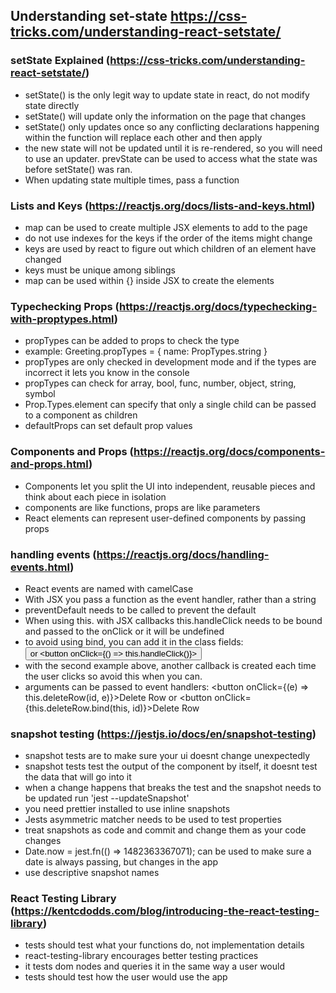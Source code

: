 ## Understanding set-state https://css-tricks.com/understanding-react-setstate/

### setState Explained (https://css-tricks.com/understanding-react-setstate/)
* setState() is the only legit way to update state in react, do not modify state directly
* setState() will update only the information on the page that changes
* setState() only updates once so any conflicting declarations happening within the function will replace each other and then apply
* the new state will not be updated until it is re-rendered, so you will need to use an updater. prevState can be used to access what the state was before setState() was ran.
* When updating state multiple times, pass a function

### Lists and Keys (https://reactjs.org/docs/lists-and-keys.html)
* map can be used to create multiple JSX elements to add to the page
* do not use indexes for the keys if the order of the items might change
* keys are used by react to figure out which children of an element have changed
* keys must be unique among siblings
* map can be used within {} inside JSX to create the elements

### Typechecking Props (https://reactjs.org/docs/typechecking-with-proptypes.html)
* propTypes can be added to props to check the type
* example: Greeting.propTypes = { name: PropTypes.string }
* propTypes are only checked in development mode and if the types are incorrect it lets you know in the console
* propTypes can check for array, bool, func, number, object, string, symbol
* Prop.Types.element can specify that only a single child can be passed to a component as children
* defaultProps can set default prop values

### Components and Props (https://reactjs.org/docs/components-and-props.html)
* Components let you split the UI into independent, reusable pieces and think about each piece in isolation
* components are like functions, props are like parameters
* React elements can represent user-defined components by passing props

### handling events (https://reactjs.org/docs/handling-events.html)
* React events are named with camelCase
* With JSX you pass a function as the event handler, rather than a string
* preventDefault needs to be called to prevent the default
* When using this. with JSX callbacks this.handleClick needs to be bound and passed to the onClick or it will be undefined 
* to avoid using bind, you can add it in the class fields: <button onClick={this.handleClick}> or <button onClick={() => this.handleClick()}>
* with the second example above, another callback is created each time the user clicks so avoid this when you can.
* arguments can be passed to event handlers: <button onClick={(e) => this.deleteRow(id, e)}>Delete Row</button> or <button onClick={this.deleteRow.bind(this, id)}>Delete Row</button>

### snapshot testing (https://jestjs.io/docs/en/snapshot-testing)
* snapshot tests are to make sure your ui doesnt change unexpectedly
* snapshot tests test the output of the component by itself, it doesnt test the data that will go into it
* when a change happens that breaks the test and the snapshot needs to be updated run 'jest --updateSnapshot'
* you need prettier installed to use inline snapshots
* Jests asymmetric matcher needs to be used to test properties
* treat snapshots as code and commit and change them as your code changes
* Date.now = jest.fn(() => 1482363367071); can be used to make sure a date is always passing, but changes in the app
* use descriptive snapshot names

### React Testing Library (https://kentcdodds.com/blog/introducing-the-react-testing-library)
* tests should test what your functions do, not implementation details
* react-testing-library encourages better testing practices
* it tests dom nodes and queries it in the same way a user would
* tests should test how the user would use the app